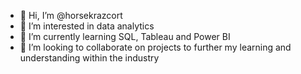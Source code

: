 - 👋 Hi, I’m @horsekrazcort
- 👀 I’m interested in data analytics 
- 🌱 I’m currently learning SQL, Tableau and Power BI
- 💞️ I’m looking to collaborate on projects to further my learning and understanding within the industry

<!---
horsekrazcort/horsekrazcort is a ✨ special ✨ repository because its `README.md` (this file) appears on your GitHub profile.
You can click the Preview link to take a look at your changes.
--->

